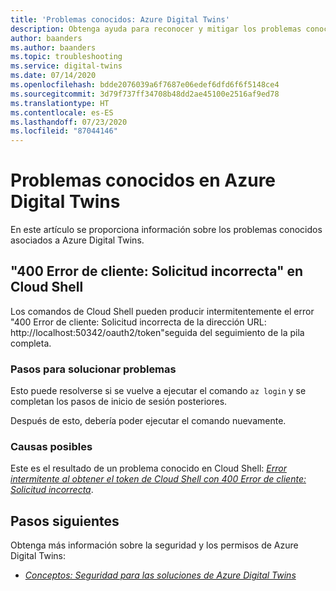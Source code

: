 ```yaml
---
title: 'Problemas conocidos: Azure Digital Twins'
description: Obtenga ayuda para reconocer y mitigar los problemas conocidos de Azure Digital Twins.
author: baanders
ms.author: baanders
ms.topic: troubleshooting
ms.service: digital-twins
ms.date: 07/14/2020
ms.openlocfilehash: bdde2076039a6f7687e06edef6dfd6f6f5148ce4
ms.sourcegitcommit: 3d79f737ff34708b48dd2ae45100e2516af9ed78
ms.translationtype: HT
ms.contentlocale: es-ES
ms.lasthandoff: 07/23/2020
ms.locfileid: "87044146"
---
```

# <a name="known-issues-in-azure-digital-twins"></a>Problemas conocidos en Azure Digital Twins

En este artículo se proporciona información sobre los problemas conocidos asociados a Azure Digital Twins.

## <a name="400-client-error-bad-request-in-cloud-shell"></a>"400 Error de cliente: Solicitud incorrecta" en Cloud Shell

Los comandos de Cloud Shell pueden producir intermitentemente el error "400 Error de cliente: Solicitud incorrecta de la dirección URL: http://localhost:50342/oauth2/token"seguida del seguimiento de la pila completa.

### <a name="troubleshooting-steps"></a>Pasos para solucionar problemas

Esto puede resolverse si se vuelve a ejecutar el comando `az login` y se completan los pasos de inicio de sesión posteriores.

Después de esto, debería poder ejecutar el comando nuevamente.

### <a name="possible-causes"></a>Causas posibles

Este es el resultado de un problema conocido en Cloud Shell: [*Error intermitente al obtener el token de Cloud Shell con 400 Error de cliente: Solicitud incorrecta*](https://github.com/Azure/azure-cli/issues/11749).

## <a name="next-steps"></a>Pasos siguientes

Obtenga más información sobre la seguridad y los permisos de Azure Digital Twins:
* [*Conceptos: Seguridad para las soluciones de Azure Digital Twins*](concepts-security.md)